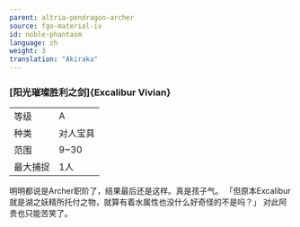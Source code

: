 ```yaml
---
parent: altria-pendragon-archer
source: fgo-material-iv
id: noble-phantasm
language: zh
weight: 3
translation: "Akiraka"
---
```


### [阳光璀璨胜利之剑]{Excalibur Vivian}

<table>
  <tr><td>等级</td><td>A</td></tr>
  <tr><td>种类</td><td>对人宝具</td></tr>
  <tr><td>范围</td><td>9~30</td></tr>
  <tr><td>最大捕捉</td><td>1人</td></tr>
</table>

明明都说是Archer职阶了，结果最后还是这样。真是孩子气。
「但原本Excalibur就是湖之妖精所托付之物，就算有着水属性也没什么好奇怪的不是吗？」
对此阿贵也只能苦笑了。
